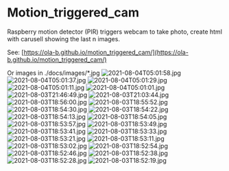 # Motion_triggered_cam
Raspberry motion detector (PIR) triggers webcam to take photo, create html with carusell showing the last n images.

See: [https://ola-b.github.io/motion_triggered_cam/](https://ola-b.github.io/motion_triggered_cam/)


Or images in ./docs/images/*.jpg
![2021-08-04T05:01:58.jpg](https://github.com/Ola-B/motion_triggered_cam/blob/main/docs/images/2021-08-04T05:01:58.jpg "2021-08-04T05:01:58.jpg")
![2021-08-04T05:01:37.jpg](https://github.com/Ola-B/motion_triggered_cam/blob/main/docs/images/2021-08-04T05:01:37.jpg "2021-08-04T05:01:37.jpg")
![2021-08-04T05:01:29.jpg](https://github.com/Ola-B/motion_triggered_cam/blob/main/docs/images/2021-08-04T05:01:29.jpg "2021-08-04T05:01:29.jpg")
![2021-08-04T05:01:11.jpg](https://github.com/Ola-B/motion_triggered_cam/blob/main/docs/images/2021-08-04T05:01:11.jpg "2021-08-04T05:01:11.jpg")
![2021-08-04T05:01:01.jpg](https://github.com/Ola-B/motion_triggered_cam/blob/main/docs/images/2021-08-04T05:01:01.jpg "2021-08-04T05:01:01.jpg")
![2021-08-03T21:46:49.jpg](https://github.com/Ola-B/motion_triggered_cam/blob/main/docs/images/2021-08-03T21:46:49.jpg "2021-08-03T21:46:49.jpg")
![2021-08-03T21:03:44.jpg](https://github.com/Ola-B/motion_triggered_cam/blob/main/docs/images/2021-08-03T21:03:44.jpg "2021-08-03T21:03:44.jpg")
![2021-08-03T18:56:00.jpg](https://github.com/Ola-B/motion_triggered_cam/blob/main/docs/images/2021-08-03T18:56:00.jpg "2021-08-03T18:56:00.jpg")
![2021-08-03T18:55:52.jpg](https://github.com/Ola-B/motion_triggered_cam/blob/main/docs/images/2021-08-03T18:55:52.jpg "2021-08-03T18:55:52.jpg")
![2021-08-03T18:54:30.jpg](https://github.com/Ola-B/motion_triggered_cam/blob/main/docs/images/2021-08-03T18:54:30.jpg "2021-08-03T18:54:30.jpg")
![2021-08-03T18:54:22.jpg](https://github.com/Ola-B/motion_triggered_cam/blob/main/docs/images/2021-08-03T18:54:22.jpg "2021-08-03T18:54:22.jpg")
![2021-08-03T18:54:13.jpg](https://github.com/Ola-B/motion_triggered_cam/blob/main/docs/images/2021-08-03T18:54:13.jpg "2021-08-03T18:54:13.jpg")
![2021-08-03T18:54:05.jpg](https://github.com/Ola-B/motion_triggered_cam/blob/main/docs/images/2021-08-03T18:54:05.jpg "2021-08-03T18:54:05.jpg")
![2021-08-03T18:53:57.jpg](https://github.com/Ola-B/motion_triggered_cam/blob/main/docs/images/2021-08-03T18:53:57.jpg "2021-08-03T18:53:57.jpg")
![2021-08-03T18:53:49.jpg](https://github.com/Ola-B/motion_triggered_cam/blob/main/docs/images/2021-08-03T18:53:49.jpg "2021-08-03T18:53:49.jpg")
![2021-08-03T18:53:41.jpg](https://github.com/Ola-B/motion_triggered_cam/blob/main/docs/images/2021-08-03T18:53:41.jpg "2021-08-03T18:53:41.jpg")
![2021-08-03T18:53:33.jpg](https://github.com/Ola-B/motion_triggered_cam/blob/main/docs/images/2021-08-03T18:53:33.jpg "2021-08-03T18:53:33.jpg")
![2021-08-03T18:53:21.jpg](https://github.com/Ola-B/motion_triggered_cam/blob/main/docs/images/2021-08-03T18:53:21.jpg "2021-08-03T18:53:21.jpg")
![2021-08-03T18:53:11.jpg](https://github.com/Ola-B/motion_triggered_cam/blob/main/docs/images/2021-08-03T18:53:11.jpg "2021-08-03T18:53:11.jpg")
![2021-08-03T18:53:02.jpg](https://github.com/Ola-B/motion_triggered_cam/blob/main/docs/images/2021-08-03T18:53:02.jpg "2021-08-03T18:53:02.jpg")
![2021-08-03T18:52:54.jpg](https://github.com/Ola-B/motion_triggered_cam/blob/main/docs/images/2021-08-03T18:52:54.jpg "2021-08-03T18:52:54.jpg")
![2021-08-03T18:52:46.jpg](https://github.com/Ola-B/motion_triggered_cam/blob/main/docs/images/2021-08-03T18:52:46.jpg "2021-08-03T18:52:46.jpg")
![2021-08-03T18:52:38.jpg](https://github.com/Ola-B/motion_triggered_cam/blob/main/docs/images/2021-08-03T18:52:38.jpg "2021-08-03T18:52:38.jpg")
![2021-08-03T18:52:28.jpg](https://github.com/Ola-B/motion_triggered_cam/blob/main/docs/images/2021-08-03T18:52:28.jpg "2021-08-03T18:52:28.jpg")
![2021-08-03T18:52:19.jpg](https://github.com/Ola-B/motion_triggered_cam/blob/main/docs/images/2021-08-03T18:52:19.jpg "2021-08-03T18:52:19.jpg")
